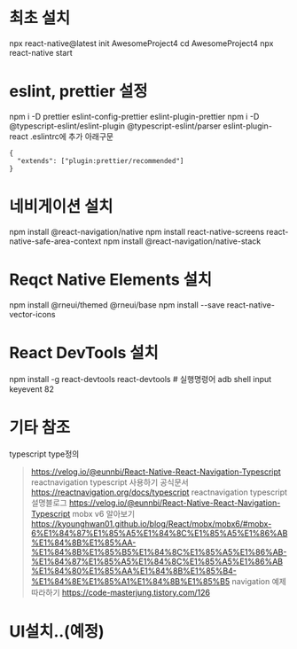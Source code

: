 # 최초 설치
npx react-native@latest init AwesomeProject4
cd AwesomeProject4
npx react-native start

# eslint, prettier 설정
npm i -D prettier eslint-config-prettier eslint-plugin-prettier
npm i -D @typescript-eslint/eslint-plugin @typescript-eslint/parser eslint-plugin-react
.eslintrc에 추가 아래구문
```
{
  "extends": ["plugin:prettier/recommended"]
}
```

# 네비게이션 설치
npm install @react-navigation/native
npm install react-native-screens react-native-safe-area-context
npm install @react-navigation/native-stack

# Reqct Native Elements 설치
npm install @rneui/themed @rneui/base
npm install --save react-native-vector-icons

# React DevTools 설치
npm install -g react-devtools
react-devtools # 실행명령어
adb shell input keyevent 82


# 기타 참조
typescript type정의
> https://velog.io/@eunnbi/React-Native-React-Navigation-Typescript
reactnavigation typescript 사용하기 공식문서
> https://reactnavigation.org/docs/typescript
reactnavigation typescript 설명블로그
> https://velog.io/@eunnbi/React-Native-React-Navigation-Typescript
mobx v6 알아보기
> https://kyounghwan01.github.io/blog/React/mobx/mobx6/#mobx-6%E1%84%87%E1%85%A5%E1%84%8C%E1%85%A5%E1%86%AB%E1%84%8B%E1%85%AA-%E1%84%8B%E1%85%B5%E1%84%8C%E1%85%A5%E1%86%AB-%E1%84%87%E1%85%A5%E1%84%8C%E1%85%A5%E1%86%AB%E1%84%80%E1%85%AA%E1%84%8B%E1%85%B4-%E1%84%8E%E1%85%A1%E1%84%8B%E1%85%B5
navigation 예제따라하기
> https://code-masterjung.tistory.com/126


# UI설치..(예정)
